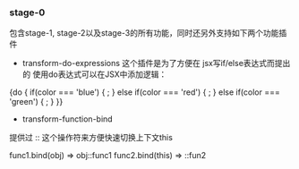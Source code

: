 ### stage-0
包含stage-1, stage-2以及stage-3的所有功能，同时还另外支持如下两个功能插件

- transform-do-expressions
这个插件是为了方便在 jsx写if/else表达式而提出的
使用do表达式可以在JSX中添加逻辑：

<div className='myComponent'>
    {do {
      if(color === 'blue') { <BlueComponent/>; }
      else if(color === 'red') { <RedComponent/>; }
      else if(color === 'green') { <GreenComponent/>; }
    }}
  </div>

- transform-function-bind

提供过 :: 这个操作符来方便快速切换上下文this

func1.bind(obj) => obj::func1
func2.bind(this) => ::fun2
